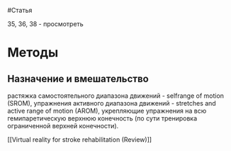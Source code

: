 #Статья 

35, 36, 38 - просмотреть
# Методы

## Назначение и вмешательство

растяжка самостоятельного диапазона движений  - selfrange of motion (SROM), упражнения активного диапазона движений - stretches and active range of motion (AROM), укрепляющие упражнения на всю гемипаретическую  верхнюю конечность (по сути тренировка ограниченной верхней конечности).

[[Virtual reality for stroke rehabilitation (Review)]]
